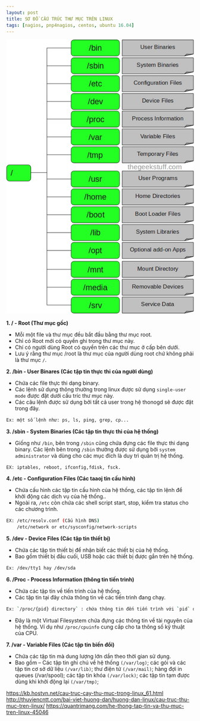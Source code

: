 ```yaml
---
layout: post
title: SƠ ĐỒ CẤU TRÚC THƯ MỤC TRÊN LINUX
tags: [nagios, pnp4nagios, centos, ubuntu 16.04]
---
```


![image](../img/folder.jpg)

**1. / - Root (Thư mục gốc)**

- Mỗi một file và thư mục đều bắt đầu bằng thư mục root.
- Chỉ có Root mới có quyền ghi trong thư mục này.
- Chí có người dùng Root có quyền trên các thư mục ở cấp bên dưới.
- Lưu ý rằng thư mục /root là thư mục của người dùng root chứ không phải là thư mục `/`.

**2. /bin - User Binares (Các tập tin thực thi của người dùng)**
- Chứa các file thực thi dạng binary.
- Các lệnh sử dụng thông thường trong linux được sử dụng `single-user mode` được đặt dưới cấu tríc thư mục này.
- Các câu lệnh được sử dụng bởi tất cả user trong hệ thonogd sẽ được đặt trong đây.
```sh
Ex: một số lệnh như: ps, ls, ping, grep, cp...
```
**3. /sbin - System Binaries (Các tập tin thực thi của hệ thống)**
- Giống như `/bin`, bên trong `/sbin` cũng chứa đựng các file thực thi dạng binary. Các lệnh bên trong `/sbin` thường được sử dụng bởi `system administrator` và dùng cho các mục đích là duy trì quản trị hệ thống.
```sh
EX: iptables, reboot, ifconfig,fdisk, fsck.
```

**4. /etc - Configuration Files (Các taaoj tin cấu hình)**
- Chứa cấu hình các tập tin cấu hình của hệ thống, các tập tin lệnh để khởi động các dịch vụ của hệ thống..
- Ngoài ra, `/etc` còn chứa các shell script start, stop, kiểm tra status cho các chương trình.
```sh
EX: /etc/resolv.conf (Cấu hình DNS)
    /etc/network or etc/sysconfig/network-scripts
```

**5. /dev - Device Files (Các tập tin thiết bị)**
- Chứa các tập tin thiết bị để nhận biết các thiết bị của hệ thống.
- Bao gồm thiết bị đầu cuối, USB hoặc các thiết bị được gắn trên hệ thống.
```sh
Ex: /dev/tty1 hay /dev/sda
```

**6. /Proc - Process Information (thông tin tiến trình)**
- Chứa các tập tin về tiến trình của hệ thống.
- Các tập tin tại đây chứa thông tin về các tiến trình đang chạy.
```sh
Ex: `/proc/{pid} directory` : chứa thông tin đến tiến trình với `pid` đã chọn.
```
- Đây là một Virtual Filesystem chứa đựng các thông tin về tài nguyên của hệ thống.
Ví dụ như `/proc/cpuinfo` cung cấp cho ta thông số kỹ thuật của CPU.

**7. /var - Variable Files (Các tập tin biến đổi)**
- Chứa các tập tin mà dung lượng lớn dần theo thời gian sử  dụng.
- Bao gồm – Các tập tin ghi chú về hệ thống `(/var/log)`; các gói và các tập tin cơ sở dữ liệu `(/var/lib)`; thư điện tử `(/var/mail)`;  hàng đợi in queues (/var/spool); các tập tin khóa `(/var/lock)`; các tập tin tạm được dùng khi khởi động lại `(/var/tmp)`;

https://kb.hostvn.net/cau-truc-cay-thu-muc-trong-linux_61.html
http://thuviencntt.com/bai-viet-huong-dan/huong-dan-linux/cau-truc-thu-muc-tren-linux/
https://quantrimang.com/he-thong-tap-tin-va-thu-muc-tren-linux-45046
